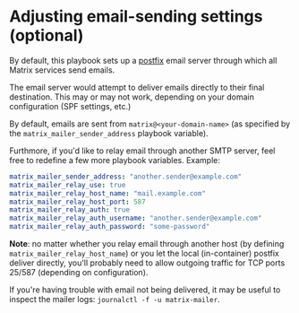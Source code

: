 # Adjusting email-sending settings (optional)

By default, this playbook sets up a [postfix](http://www.postfix.org/) email server through which all Matrix services send emails.

The email server would attempt to deliver emails directly to their final destination.
This may or may not work, depending on your domain configuration (SPF settings, etc.)

By default, emails are sent from `matrix@<your-domain-name>` (as specified by the `matrix_mailer_sender_address` playbook variable).

Furthmore, if you'd like to relay email through another SMTP server, feel free to redefine a few more playbook variables.
Example:

```yaml
matrix_mailer_sender_address: "another.sender@example.com"
matrix_mailer_relay_use: true
matrix_mailer_relay_host_name: "mail.example.com"
matrix_mailer_relay_host_port: 587
matrix_mailer_relay_auth: true
matrix_mailer_relay_auth_username: "another.sender@example.com"
matrix_mailer_relay_auth_password: "some-password"
```

**Note**: no matter whether you relay email through another host (by defining `matrix_mailer_relay_host_name`) or you let the local (in-container) postfix deliver directly, you'll probably need to allow outgoing traffic for TCP ports 25/587 (depending on configuration).

If you're having trouble with email not being delivered, it may be useful to inspect the mailer logs: `journalctl -f -u matrix-mailer`.